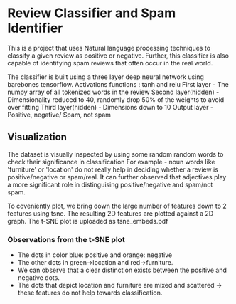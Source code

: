 # Review Classifier and Spam Identifier 

This is a project that uses Natural language processing techniques to classify a given review as positive or negative. Further, this classifier is also capable of identifying spam reviews that often occur in the real world. 

The classifier is built using a three layer deep neural network using barebones tensorflow. 
Activations functions : tanh and relu 
First layer - The numpy array of all tokenized words in the review 
Second layer(hidden) - Dimensionality reduced to 40, randomly drop 50% of the weights to avoid over fitting 
Third layer(hidden) - Dimensions down to 10 
Output layer - Positive, negative/ Spam, not spam 

## Visualization 
The dataset is visually inspected by using some random random words to check their significance in classification 
For example - noun words like 'furniture' or 'location' do not really help in deciding whether a review is positive/negative or spam/real. It can further observed that adjectives play a more significant role in distinguising positive/negative and spam/not spam. 

To coveniently plot, we bring down the large number of features down to 2 features using tsne. 
The resulting 2D features are plotted against a 2D graph. The t-SNE plot is uploaded as tsne_embeds.pdf 

### Observations from the t-SNE plot
- The dots in color blue: positive and orange:  negative
- The other dots in green->location and red->furniture. 
- We can observe that a clear distinction exists between the positive and negative dots. 
- The dots that depict location and furniture are mixed and scattered -> these features do not help towards classification. 
